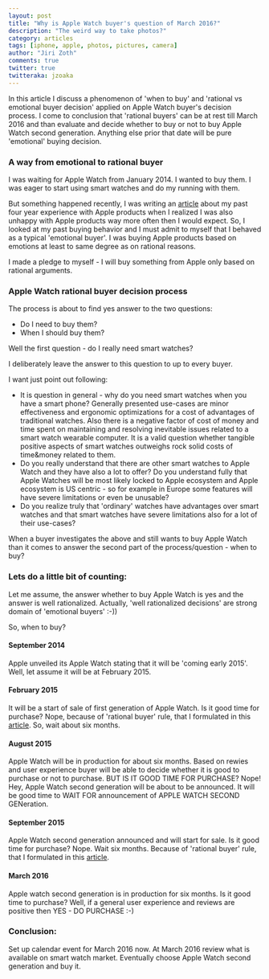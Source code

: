 ```yaml
---
layout: post
title: "Why is Apple Watch buyer's question of March 2016?"
description: "The weird way to take photos?"
category: articles
tags: [iphone, apple, photos, pictures, camera]
author: "Jiri Zoth"
comments: true
twitter: true
twitteraka: jzoaka
---
```

In this article I discuss a phenomenon of 'when to buy' and 'rational vs emotional buyer decision' applied on Apple Watch buyer's decision process.
I come to conclusion that 'rational buyers' can be at rest till March 2016 and than evaluate and decide whether to buy or not to buy Apple Watch second generation. Anything else prior that date will be pure 'emotional' buying decision.

### A way from emotional to rational buyer
I was waiting for Apple Watch from January 2014. I wanted to buy them. I was eager to start using smart watches and do my running with them.

But something happened recently, I was writing an [article](http://trap9.io/articles/2014/09/08/iPhone5-battery/) about my past four year experience with Apple products when I realized I was also unhappy with Apple products way more often then I would expect.
So, I looked at my past buying behavior and I must admit to myself that I behaved as a typical 'emotional buyer'. I was buying Apple products based on emotions at least to same degree as on rational reasons.

I made a pledge to myself - I will buy something from Apple only based on rational arguments.

### Apple Watch rational buyer decision process

The process is about to find yes answer to the two questions:

* Do I need to buy them?
* When I should buy them?

Well the first question - do I really need smart watches?

I deliberately leave the answer to this question to up to every buyer.

I want just point out following:

* It is question in general - why do you need smart watches when you have a smart phone? Generally presented use-cases are minor effectiveness and ergonomic optimizations for a cost of advantages of traditional watches. Also there is a negative factor of cost of money and time spent on maintaining and resolving inevitable issues related to a smart watch wearable computer. It is a valid question whether tangible positive aspects of smart watches outweighs rock solid costs of time&money related to them.
* Do you really understand that there are other smart watches to Apple Watch and they have also a lot to offer?
Do you understand fully that Apple Watches will be most likely locked to Apple ecosystem and Apple ecosystem is US centric - so for example in Europe some features will have severe limitations or even be unusable?
* Do you realize truly that 'ordinary' watches have advantages over smart watches and that smart watches have severe limitations also for a lot of their use-cases?

When a buyer investigates the above and still wants to buy Apple Watch than it comes to answer the second part of the process/question - when to buy?

### Lets do a little bit of counting:

Let me assume, the answer whether to buy Apple Watch is yes and the answer is well rationalized.
Actually, 'well rationalized decisions' are strong domain of 'emotional buyers' :-))

So, when to buy?

#### September 2014
Apple unveiled its Apple Watch stating that it will be 'coming early 2015'. Well, let assume it will be at February 2015.

#### February 2015
It will be a start of sale of first generation of Apple Watch.
Is it good time for purchase? Nope, because of 'rational buyer' rule, that I formulated in this [article](http://trap9.io/articles/2014/09/08/iPhone5-battery/).
So, wait about six months.

#### August 2015
Apple Watch will be in production for about six months. Based on rewies and user experience buyer will be able to decide whether it is good to purchase or not to purchase.
BUT IS IT GOOD TIME FOR PURCHASE? Nope!
Hey, Apple Watch second generation will be about to be announced.
It will be good time to WAIT FOR announcement of APPLE WATCH SECOND GENeration.

#### September 2015
Apple Watch second generation announced and will start for sale. Is it good time for purchase? Nope. Wait six months. Because of 'rational buyer' rule, that I formulated in this [article](http://trap9.io/articles/2014/09/08/iPhone5-battery/).

#### March 2016
 Apple watch second generation is in production for six months. Is it good time to purchase? Well, if a general user experience and reviews are positive then YES - DO PURCHASE :-)

### Conclusion:

Set up calendar event for March 2016 now.
At March 2016 review what is available on smart watch market. Eventually choose Apple Watch second generation and buy it.



